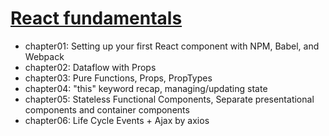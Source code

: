 # [React fundamentals](https://github.com/ReactTraining)

* chapter01: Setting up your first React component with NPM, Babel, and Webpack
* chapter02: Dataflow with Props
* chapter03: Pure Functions, Props, PropTypes
* chapter04: "this" keyword recap, managing/updating state
* chapter05: Stateless Functional Components, Separate presentational components and container components
* chapter06: Life Cycle Events + Ajax by axios
